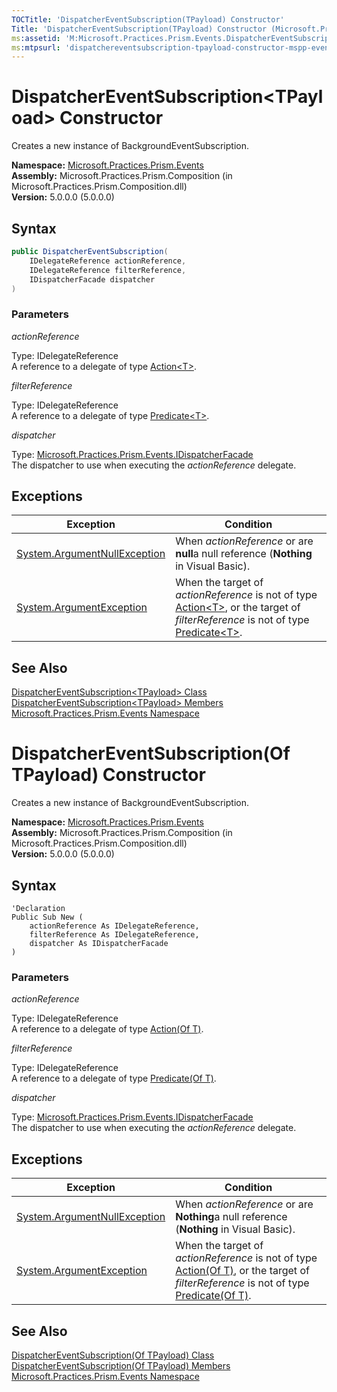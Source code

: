 ```yaml
---
TOCTitle: 'DispatcherEventSubscription(TPayload) Constructor'
Title: 'DispatcherEventSubscription(TPayload) Constructor (Microsoft.Practices.Prism.Events)'
ms:assetid: 'M:Microsoft.Practices.Prism.Events.DispatcherEventSubscription\`1.\#ctor(Microsoft.Practices.Prism.PubSubEvents.IDelegateReference,Microsoft.Practices.Prism.PubSubEvents.IDelegateReference,Microsoft.Practices.Prism.Events.IDispatcherFacade)'
ms:mtpsurl: 'dispatchereventsubscription-tpayload-constructor-mspp-events.md'
---
```


# DispatcherEventSubscription&lt;TPayload&gt; Constructor

Creates a new instance of BackgroundEventSubscription.

**Namespace:** [Microsoft.Practices.Prism.Events](/patterns-practices/reference/mspp-events-namespace)  
**Assembly:** Microsoft.Practices.Prism.Composition (in Microsoft.Practices.Prism.Composition.dll)  
**Version:** 5.0.0.0 (5.0.0.0)

## Syntax

```C#
public DispatcherEventSubscription(
	IDelegateReference actionReference,
	IDelegateReference filterReference,
	IDispatcherFacade dispatcher
)
```


### Parameters

*actionReference*

   Type: IDelegateReference  
   A reference to a delegate of type [Action&lt;T&gt;](http://msdn.microsoft.com/en-us/library/bfcke1bz).

*filterReference*

   Type: IDelegateReference  
   A reference to a delegate of type [Predicate&lt;T&gt;](http://msdn.microsoft.com/en-us/library/bfcke1bz).

*dispatcher*

   Type: [Microsoft.Practices.Prism.Events.IDispatcherFacade](/patterns-practices/reference/idispatcherfacade-interface-mspp-events)  
   The dispatcher to use when executing the *actionReference* delegate.

## Exceptions

<table>
<thead>
<tr class="header">
<th>Exception</th>
<th>Condition</th>
</tr>
</thead>
<tbody>
<tr class="odd">
<td><a href="http://msdn.microsoft.com/en-us/library/27426hcy" data-raw-source="[System.ArgumentNullException](http://msdn.microsoft.com/en-us/library/27426hcy)">System.ArgumentNullException</a></td>
<td>When <i>actionReference</i> or are <b>null</b>a null reference (<b>Nothing</b> in Visual Basic).
</td>
</tr>
<tr class="even">
<td><a href="http://msdn.microsoft.com/en-us/library/3w1b3114" data-raw-source="[System.ArgumentException](http://msdn.microsoft.com/en-us/library/3w1b3114)">System.ArgumentException</a></td>
<td>When the target of <i>actionReference</i> is not of type <a href="http://msdn.microsoft.com/en-us/library/018hxwa8" data-raw-source="[Action&amp;lt;T&amp;gt;](http://msdn.microsoft.com/en-us/library/018hxwa8)">Action&lt;T&gt;</a>, or the target of <i>filterReference</i> is not of type <a href="http://msdn.microsoft.com/en-us/library/bfcke1bz" data-raw-source="[Predicate&amp;lt;T&amp;gt;](http://msdn.microsoft.com/en-us/library/bfcke1bz)">Predicate&lt;T&gt;</a>.
</tr>
</tbody>
</table>

## See Also

[DispatcherEventSubscription&lt;TPayload&gt; Class](/patterns-practices/reference/dispatchereventsubscription-tpayload-class-mspp-events)  
[DispatcherEventSubscription&lt;TPayload&gt; Members](/patterns-practices/reference/dispatchereventsubscription-tpayload-members-mspp-events)  
[Microsoft.Practices.Prism.Events Namespace](/patterns-practices/reference/mspp-events-namespace)  

# DispatcherEventSubscription(Of TPayload) Constructor

Creates a new instance of BackgroundEventSubscription.

**Namespace:** [Microsoft.Practices.Prism.Events](/patterns-practices/reference/mspp-events-namespace)  
**Assembly:** Microsoft.Practices.Prism.Composition (in Microsoft.Practices.Prism.Composition.dll)  
**Version:** 5.0.0.0 (5.0.0.0)

## Syntax

```VB
'Declaration
Public Sub New ( 
	actionReference As IDelegateReference,
	filterReference As IDelegateReference,
	dispatcher As IDispatcherFacade
)
```


### Parameters

*actionReference*

   Type: IDelegateReference  
   A reference to a delegate of type [Action(Of T)](http://msdn.microsoft.com/en-us/library/018hxwa8).

*filterReference*

   Type: IDelegateReference  
   A reference to a delegate of type [Predicate(Of T)](http://msdn.microsoft.com/en-us/library/bfcke1bz).

*dispatcher*

   Type: [Microsoft.Practices.Prism.Events.IDispatcherFacade](/patterns-practices/reference/idispatcherfacade-interface-mspp-events)  
   The dispatcher to use when executing the *actionReference* delegate.

## Exceptions

<table>
<thead>
<tr class="header">
<th>Exception</th>
<th>Condition</th>
</tr>
</thead>
<tbody>
<tr class="odd">
<td><a href="http://msdn.microsoft.com/en-us/library/27426hcy" data-raw-source="[System.ArgumentNullException](http://msdn.microsoft.com/en-us/library/27426hcy)">System.ArgumentNullException</a></td>
<td>When <i>actionReference</i> or are <b>Nothing</b>a null reference (<b>Nothing</b> in Visual Basic).
</td>
</tr>
<tr class="even">
<td><a href="http://msdn.microsoft.com/en-us/library/3w1b3114" data-raw-source="[System.ArgumentException](http://msdn.microsoft.com/en-us/library/3w1b3114)">System.ArgumentException</a></td>
<td>When the target of <i>actionReference</i> is not of type <a href="http://msdn.microsoft.com/en-us/library/018hxwa8" data-raw-source="[Action(Of T)](http://msdn.microsoft.com/en-us/library/018hxwa8)">Action(Of T)</a>, or the target of <i>filterReference</i> is not of type <a href="http://msdn.microsoft.com/en-us/library/bfcke1bz" data-raw-source="[Predicate(Of T)](http://msdn.microsoft.com/en-us/library/bfcke1bz)">Predicate(Of T)</a>.
</tr>
</tbody>
</table>

## See Also

[DispatcherEventSubscription(Of TPayload) Class](/patterns-practices/reference/dispatchereventsubscription-tpayload-class-mspp-events)  
[DispatcherEventSubscription(Of TPayload) Members](/patterns-practices/reference/dispatchereventsubscription-tpayload-members-mspp-events)  
[Microsoft.Practices.Prism.Events Namespace](/patterns-practices/reference/mspp-events-namespace)